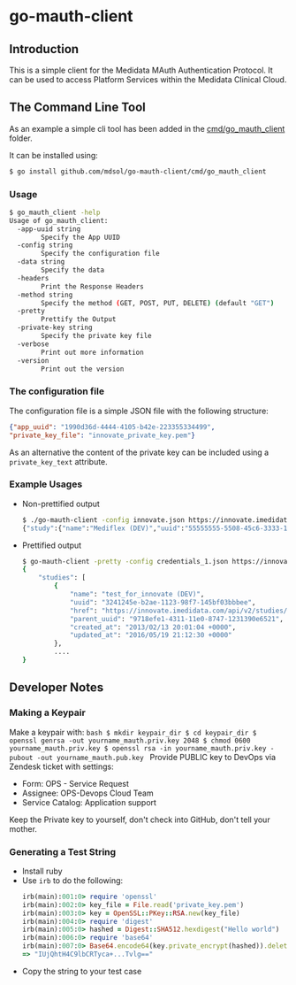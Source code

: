 # go-mauth-client

## Introduction
This is a simple client for the Medidata MAuth Authentication Protocol.  It can be used to access Platform Services within the Medidata Clinical Cloud.

## The Command Line Tool
As an example a simple cli tool has been added in the [cmd/go_mauth_client](cmd/go_mauth_client) folder.

It can be installed using:

```bash
$ go install github.com/mdsol/go-mauth-client/cmd/go_mauth_client
``` 

### Usage
```bash
$ go_mauth_client -help
Usage of go_mauth_client:
  -app-uuid string
        Specify the App UUID
  -config string
        Specify the configuration file
  -data string
        Specify the data
  -headers
        Print the Response Headers
  -method string
        Specify the method (GET, POST, PUT, DELETE) (default "GET")
  -pretty
        Prettify the Output
  -private-key string
        Specify the private key file
  -verbose
        Print out more information
  -version
        Print out the version
```

### The configuration file
The configuration file is a simple JSON file with the following structure:
```JSON
{"app_uuid": "1990d36d-4444-4105-b42e-223355334499",
"private_key_file": "innovate_private_key.pem"}
```
As an alternative the content of the private key can be included using a `private_key_text` attribute.

### Example Usages
* Non-prettified output
    ```bash
    $ ./go-mauth-client -config innovate.json https://innovate.imedidata.com/api/v2/studies/55555555-5508-45c6-3333-1234512345.json
    {"study":{"name":"Mediflex (DEV)","uuid":"55555555-5508-45c6-3333-1234512345", ... ,"study_environment_type":"Development"}}
    ```
* Prettified output
    ```bash
    $ go-mauth-client -pretty -config credentials_1.json https://innovate.imedidata.com/api/v2/users/c123a678-79e5-11e1-7789-123138140309/studies
    {
        "studies": [
            {
                "name": "test_for_innovate (DEV)",
                "uuid": "3241245e-b2ae-1123-98f7-145bf03bbbee",
                "href": "https://innovate.imedidata.com/api/v2/studies/3241245e-b2ae-1123-98f7-145bf03bbbee",
                "parent_uuid": "9718efe1-4311-11e0-8747-1231390e6521",
                "created_at": "2013/02/13 20:01:04 +0000",
                "updated_at": "2016/05/19 21:12:30 +0000"
            },
            ....
    }
    ```


## Developer Notes

### Making a Keypair

Make a keypair with:
    ```bash
    $ mkdir keypair_dir
    $ cd keypair_dir
    $ openssl genrsa -out yourname_mauth.priv.key 2048
    $ chmod 0600 yourname_mauth.priv.key
    $ openssl rsa -in yourname_mauth.priv.key -pubout -out yourname_mauth.pub.key
    ```
Provide PUBLIC key to DevOps via Zendesk ticket with settings:

   * Form: OPS - Service Request
   * Assignee: OPS-Devops Cloud Team
   * Service Catalog: Application support

Keep the Private key to yourself, don't check into GitHub, don't tell your mother.

### Generating a Test String

* Install ruby
* Use `irb` to do the following:
    ```ruby
    irb(main):001:0> require 'openssl'
    irb(main):002:0> key_file = File.read('private_key.pem')
    irb(main):003:0> key = OpenSSL::PKey::RSA.new(key_file)
    irb(main):004:0> require 'digest'
    irb(main):005:0> hashed = Digest::SHA512.hexdigest("Hello world")
    irb(main):006:0> require 'base64'
    irb(main):007:0> Base64.encode64(key.private_encrypt(hashed)).delete("\n")
    => "IUjQhtH4C9lbCRTyca+...Tvlg=="
    ```
* Copy the string to your test case

